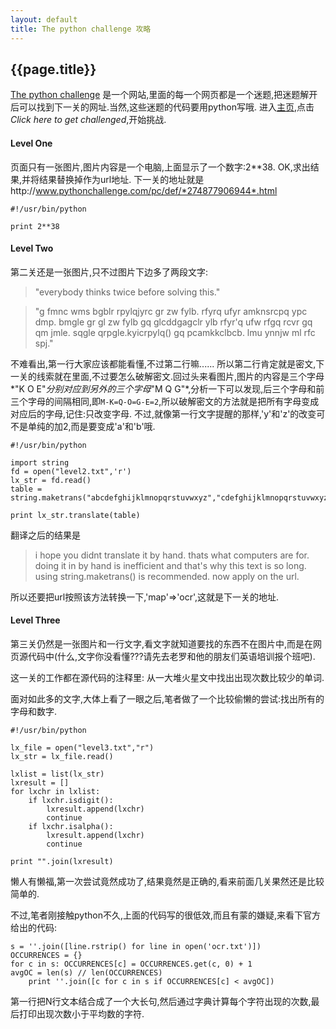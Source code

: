 ```yaml
---
layout: default
title: The python challenge 攻略
---
```


{{page.title}}
-----------------------------

[The python challenge](http://www.pythonchallenge.com/) 是一个网站,里面的每一个网页都是一个迷题,把迷题解开后可以找到下一关的网址.当然,这些迷题的代码要用python写哦.
进入[主页](http://www.pythonchallenge.com/),点击*Click here to get challenged*,开始挑战.

#### Level One

页面只有一张图片,图片内容是一个电脑,上面显示了一个数字:2\*\*38. OK,求出结果,并将结果替换掉作为url地址.
下一关的地址就是http://www.pythonchallenge.com/pc/def/*274877906944*.html

	#!/usr/bin/python
	
	print 2**38

#### Level Two

第二关还是一张图片,只不过图片下边多了两段文字:

>"everybody thinks twice before solving this."

>"g fmnc wms bgblr rpylqjyrc gr zw fylb. rfyrq ufyr amknsrcpq ypc dmp. bmgle gr gl zw fylb gq glcddgagclr ylb rfyr'q ufw rfgq rcvr gq qm jmle. sqgle qrpgle.kyicrpylq() gq pcamkkclbcb. lmu ynnjw ml rfc spj."

不难看出,第一行大家应该都能看懂,不过第二行嘛......
所以第二行肯定就是密文,下一关的线索就在里面,不过要怎么破解密文.回过头来看图片,图片的内容是三个字母*"K O E"*分别对应到另外的三个字母*"M Q G"*,分析一下可以发现,后三个字母和前三个字母的间隔相同,即`M-K=Q-O=G-E=2`,所以破解密文的方法就是把所有字母变成对应后的字母,记住:只改变字母.
不过,就像第一行文字提醒的那样,'y'和'z'的改变可不是单纯的加2,而是要变成'a'和'b'哦.
	
	#!/usr/bin/python
	
	import string
	fd = open("level2.txt",'r')
	lx_str = fd.read()
	table = string.maketrans("abcdefghijklmnopqrstuvwxyz","cdefghijklmnopqrstuvwxyzab")

	print lx_str.translate(table)
翻译之后的结果是
>i hope you didnt translate it by hand. thats what computers are for. doing it in by hand is inefficient and that's why this text is so long. using string.maketrans() is recommended. now apply on the url.

所以还要把url按照该方法转换一下,'map'=>'ocr',这就是下一关的地址.
	
#### Level Three

第三关仍然是一张图片和一行文字,看文字就知道要找的东西不在图片中,而是在网页源代码中(什么,文字你没看懂???请先去老罗和他的朋友们英语培训报个班吧).

这一关的工作都在源代码的注释里: 从一大堆火星文中找出出现次数比较少的单词.

面对如此多的文字,大体上看了一眼之后,笔者做了一个比较偷懒的尝试:找出所有的字母和数字.

	#!/usr/bin/python
	
	lx_file = open("level3.txt","r")
	lx_str = lx_file.read()
	
	lxlist = list(lx_str)
	lxresult = []
	for lxchr in lxlist:
		if lxchr.isdigit():
			lxresult.append(lxchr)
			continue
		if lxchr.isalpha():
			lxresult.append(lxchr)
			continue
	
	print "".join(lxresult)

懒人有懒福,第一次尝试竟然成功了,结果竟然是正确的,看来前面几关果然还是比较简单的.

不过,笔者刚接触python不久,上面的代码写的很低效,而且有蒙的嫌疑,来看下官方给出的代码:
	
	s = ''.join([line.rstrip() for line in open('ocr.txt')])    
	OCCURRENCES = {}
	for c in s: OCCURRENCES[c] = OCCURRENCES.get(c, 0) + 1
	avgOC = len(s) // len(OCCURRENCES)
		print ''.join([c for c in s if OCCURRENCES[c] < avgOC]) 
	
第一行把N行文本结合成了一个大长句,然后通过字典计算每个字符出现的次数,最后打印出现次数小于平均数的字符.
